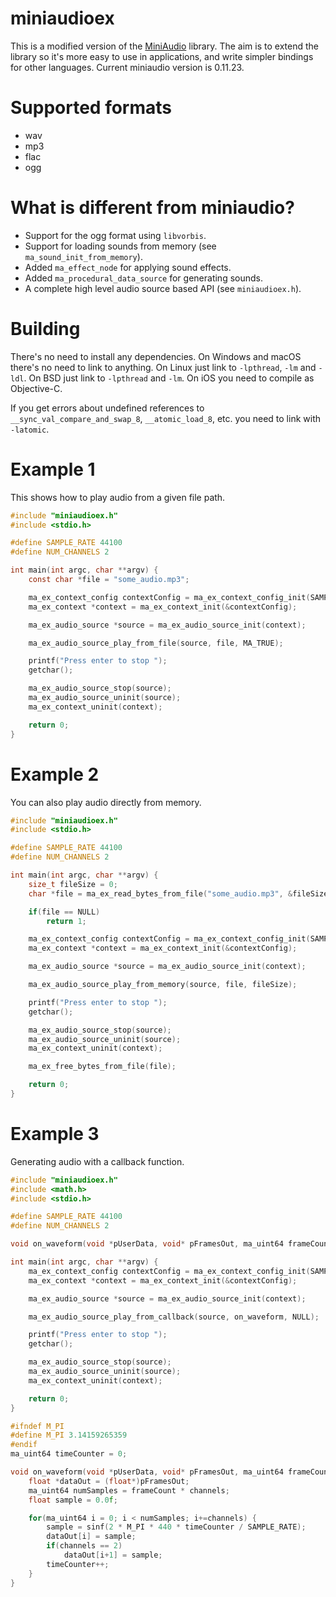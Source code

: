 # miniaudioex
This is a modified version of the [MiniAudio](https://github.com/mackron/miniaudio) library. The aim is to extend the library so it's more easy to use in applications, and write simpler bindings for other languages. Current miniaudio version is 0.11.23.

# Supported formats
- wav
- mp3
- flac
- ogg

# What is different from miniaudio?
- Support for the ogg format using `libvorbis`. 
- Support for loading sounds from memory (see `ma_sound_init_from_memory`).
- Added `ma_effect_node` for applying sound effects.
- Added `ma_procedural_data_source` for generating sounds.
- A complete high level audio source based API (see `miniaudioex.h`).

# Building
There's no need to install any dependencies. On Windows and macOS there's no need to link to  anything. On Linux just link to `-lpthread`, `-lm` and `-ldl`. On BSD just link to `-lpthread` and `-lm`. On iOS you need to compile as Objective-C.

If you get errors about undefined references to `__sync_val_compare_and_swap_8`, `__atomic_load_8`, etc. you need to link with `-latomic`.

# Example 1
This shows how to play audio from a given file path.
```c
#include "miniaudioex.h"
#include <stdio.h>

#define SAMPLE_RATE 44100
#define NUM_CHANNELS 2

int main(int argc, char **argv) {
    const char *file = "some_audio.mp3";

    ma_ex_context_config contextConfig = ma_ex_context_config_init(SAMPLE_RATE, NUM_CHANNELS, 0, NULL); 
    ma_ex_context *context = ma_ex_context_init(&contextConfig);

    ma_ex_audio_source *source = ma_ex_audio_source_init(context);

    ma_ex_audio_source_play_from_file(source, file, MA_TRUE);

    printf("Press enter to stop ");
    getchar();

    ma_ex_audio_source_stop(source);
    ma_ex_audio_source_uninit(source);
    ma_ex_context_uninit(context);

    return 0;
}
```
# Example 2
You can also play audio directly from memory.
```c
#include "miniaudioex.h"
#include <stdio.h>

#define SAMPLE_RATE 44100
#define NUM_CHANNELS 2

int main(int argc, char **argv) {
    size_t fileSize = 0;
    char *file = ma_ex_read_bytes_from_file("some_audio.mp3", &fileSize);

    if(file == NULL)
        return 1;

    ma_ex_context_config contextConfig = ma_ex_context_config_init(SAMPLE_RATE, NUM_CHANNELS, 0, NULL);
    ma_ex_context *context = ma_ex_context_init(&contextConfig);

    ma_ex_audio_source *source = ma_ex_audio_source_init(context);

    ma_ex_audio_source_play_from_memory(source, file, fileSize);

    printf("Press enter to stop ");
    getchar();

    ma_ex_audio_source_stop(source);
    ma_ex_audio_source_uninit(source);
    ma_ex_context_uninit(context);

    ma_ex_free_bytes_from_file(file);

    return 0;
}
```
# Example 3
Generating audio with a callback function.
```c
#include "miniaudioex.h"
#include <math.h>
#include <stdio.h>

#define SAMPLE_RATE 44100
#define NUM_CHANNELS 2

void on_waveform(void *pUserData, void* pFramesOut, ma_uint64 frameCount, ma_uint32 channels);

int main(int argc, char **argv) {
    ma_ex_context_config contextConfig = ma_ex_context_config_init(SAMPLE_RATE, NUM_CHANNELS, 0, NULL);
    ma_ex_context *context = ma_ex_context_init(&contextConfig);

    ma_ex_audio_source *source = ma_ex_audio_source_init(context);

    ma_ex_audio_source_play_from_callback(source, on_waveform, NULL);

    printf("Press enter to stop ");
    getchar();

    ma_ex_audio_source_stop(source);
    ma_ex_audio_source_uninit(source);
    ma_ex_context_uninit(context);

    return 0;
}

#ifndef M_PI
#define M_PI 3.14159265359
#endif
ma_uint64 timeCounter = 0;

void on_waveform(void *pUserData, void* pFramesOut, ma_uint64 frameCount, ma_uint32 channels) {
    float *dataOut = (float*)pFramesOut;
    ma_uint64 numSamples = frameCount * channels;
    float sample = 0.0f;

    for(ma_uint64 i = 0; i < numSamples; i+=channels) {
        sample = sinf(2 * M_PI * 440 * timeCounter / SAMPLE_RATE);
        dataOut[i] = sample;
        if(channels == 2)
            dataOut[i+1] = sample;
        timeCounter++;
    }
}
```
